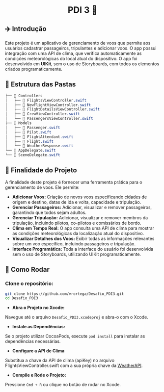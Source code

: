 <div align="center"><h1>PDI 3 🛬</div></h1>

## ✈️ Introdução
Este projeto é um aplicativo de gerenciamento de voos que permite aos usuários cadastrar passageiros, tripulantes e adicionar voos. O app possui integração com uma API de clima, que verifica automaticamente as condições meteorológicas do local atual do dispositivo. O app foi desenvolvido em **UIKit**, sem o uso de Storyboards, com todos os elementos criados programaticamente.


## 📁 Estrutura das Pastas
```css
├── 📁 Controllers
│   ├── 📄 FlightsViewController.swift
│   ├── 📄 NewFlightViewController.swift
│   ├── 📄 FlightDetailsViewController.swift
│   ├── 📄 CrewViewController.swift
│   └── 📄 PassengersViewController.swift
├── 📁 Models
│   ├── 📄 Passenger.swift
│   ├── 📄 Pilot.swift
│   ├── 📄 FlightAttendant.swift
│   ├── 📄 Flight.swift
│   └── 📄 WeatherResponse.swift
└── 📄 AppDelegate.swift
└── 📄 SceneDelegate.swift
```

## 🎯 Finalidade do Projeto
A finalidade deste projeto é fornecer uma ferramenta prática para o gerenciamento de voos. Ele permite:

- <b>Adicionar Voos:</b> Criação de novos voos especificando cidades de origem e destino, datas de ida e volta, capacidade e tripulação.
- <b>Gerenciar Passageiros:</b> Adicionar, visualizar e remover passageiros, garantindo que todos sejam adultos.
- <b>Gerenciar Tripulação:</b> Adicionar, visualizar e remover membros da tripulação, incluindo pilotos, co-pilotos e comissários de bordo.
- <b>Clima em Tempo Real:</b> O app consulta uma API de clima para mostrar as condições meteorológicas da localização atual do dispositivo.
- <b>Visualizar Detalhes dos Voos:</b> Exibir todas as informações relevantes sobre um voo específico, incluindo passageiros e tripulação.
- <b>Interface Programática:</b> Toda a interface do usuário foi desenvolvida sem o uso de Storyboards, utilizando UIKit programaticamente.

## 🚀 Como Rodar

### Clone o repositório:

```sh
git clone https://github.com/vrortega/Desafio_PDI3.git
cd Desafio_PDI3
```

* **Abra o Projeto no Xcode:**

Navegue até o arquivo `Desafio_PDI3.xcodeproj` e abra-o com o Xcode.

* **Instale as Dependências:**

Se o projeto utilizar CocoaPods, execute `pod install` para instalar as dependências necessárias.

* **Configure a API de Clima**

Substitua a chave da API de clima (apiKey) no arquivo FlightsViewController.swift com a sua própria chave da <a href="https://www.weatherapi.com/docs/">WeatherAPI</a>.

* **Compile e Rode o Projeto:**

Pressione `Cmd + R` ou clique no botão de rodar no Xcode.
